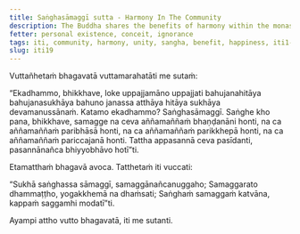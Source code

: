 ```yaml
---
title: Saṅghasāmaggī sutta - Harmony In The Community
description: The Buddha shares the benefits of harmony within the monastic community.
fetter: personal existence, conceit, ignorance
tags: iti, community, harmony, unity, sangha, benefit, happiness, iti1-27
slug: iti19
---
```


Vuttañhetaṁ bhagavatā vuttamarahatāti me sutaṁ:

“Ekadhammo, bhikkhave, loke uppajjamāno uppajjati bahujanahitāya bahujanasukhāya bahuno janassa atthāya hitāya sukhāya devamanussānaṁ. Katamo ekadhammo? Saṅghasāmaggī. Saṅghe kho pana, bhikkhave, samagge na ceva aññamaññaṁ bhaṇḍanāni honti, na ca aññamaññaṁ paribhāsā honti, na ca aññamaññaṁ parikkhepā honti, na ca aññamaññaṁ pariccajanā honti. Tattha appasannā ceva pasīdanti, pasannānañca bhiyyobhāvo hotī”ti.

Etamatthaṁ bhagavā avoca. Tatthetaṁ iti vuccati:

“Sukhā saṅghassa sāmaggī,
samaggānañcanuggaho;
Samaggarato dhammaṭṭho,
yogakkhemā na dhaṁsati;
Saṅghaṁ samaggaṁ katvāna,
kappaṁ saggamhi modatī”ti.

Ayampi attho vutto bhagavatā, iti me sutanti.
